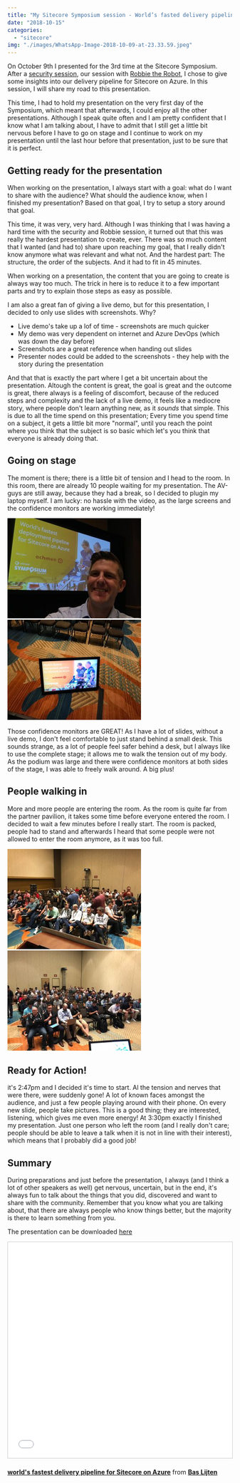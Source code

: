 ```yaml
---
title: "My Sitecore Symposium session - World’s fasted delivery pipeline for Sitecore on Azure"
date: "2018-10-15"
categories: 
  - "sitecore"
img: "./images/WhatsApp-Image-2018-10-09-at-23.33.59.jpeg"
---
```


On October 9th I presented for the 3rd time at the Sitecore Symposium. After a [security session](https://blog.baslijten.com/presenting-at-sitecore-symposium-2016-keeping-hackers-out/), our session with [Robbie the Robot](https://blog.baslijten.com/revealing-robbie-at-the-sitecore-sugcon-2017-windows-iot-raspberry-pi-cognitive-services/), I chose to give some insights into our delivery pipeline for Sitecore on Azure. In this session, I will share my road to this presentation.

This time, I had to hold my presentation on the very first day of the Symposium, which meant that afterwards, I could enjoy all the other presentations. Although I speak quite often and I am pretty confident that I know what I am talking about, I have to admit that I still get a little bit nervous before I have to go on stage and I continue to work on my presentation until the last hour before that presentation, just to be sure that it is perfect.

## Getting ready for the presentation

When working on the presentation, I always start with a goal: what do I want to share with the audience? What should the audience know, when I finished my presentation? Based on that goal, I try to setup a story around that goal.

This time, it was very, very hard. Although I was thinking that I was having a hard time with the security and Robbie session, it turned out that this was really the hardest presentation to create, ever. There was so much content that I wanted (and had to) share upon reaching my goal, that I really didn't know anymore what was relevant and what not. And the hardest part: The structure, the order of the subjects. And it had to fit in 45 minutes.

When working on a presentation, the content that you are going to create is always way too much. The trick in here is to reduce it to a few important parts and try to explain those steps as easy as possible.

I am also a great fan of giving a live demo, but for this presentation, I decided to only use slides with screenshots. Why?

- Live demo's take up a lof of time - screenshots are much quicker
- My demo was very dependent on internet and Azure DevOps (which was down the day before)
- Screenshots are a great reference when handing out slides
- Presenter nodes could be added to the screenshots - they help with the story during the presentation

And that that is exactly the part where I get a bit uncertain about the presentation. Altough the content is great, the goal is great and the outcome is great, there always is a feeling of discomfort, because of the reduced steps and complexity and the lack of a live demo, it feels like a mediocre story, where people don't learn anything new, as it _sounds_ that simple. This is due to all the time spend on this presentation; Every time you spend time on a subject, it gets a little bit more "normal", until you reach the point where you think that the subject is so basic which let's you think that everyone is already doing that.

## Going on stage

The moment is there; there is a little bit of tension and I head to the room. In this room, there are already 10 people waiting for my presentation. The AV-guys are still away, because they had a break, so I decided to plugin my laptop myself. I am lucky: no hassle with the video, as the large screens and the confidence monitors are working immediately!

[![](images/WhatsApp-Image-2018-10-15-at-21.57.38-300x225.jpeg)](http://blog.baslijten.com/wp-content/uploads/2018/10/WhatsApp-Image-2018-10-15-at-21.57.38.jpeg)[![](images/WhatsApp-Image-2018-10-15-at-21.57.36-300x225.jpeg)](http://blog.baslijten.com/wp-content/uploads/2018/10/WhatsApp-Image-2018-10-15-at-21.57.36.jpeg)

Those confidence monitors are GREAT! As I have a lot of slides, without a live demo, I don't feel comfortable to just stand behind a small desk. This sounds strange, as a lot of people feel safer behind a desk, but I always like to use the complete stage; it allows me to walk the tension out of my body. As the podium was large and there were confidence monitors at both sides of the stage, I was able to freely walk around. A big plus!

## People walking in

More and more people are entering the room. As the room is quite far from the partner pavilion, it takes some time before everyone entered the room. I decided to wait a few minutes before I really start. The room is packed, people had to stand and afterwards I heard that some people were not allowed to enter the room anymore, as it was too full.

[![](images/WhatsApp-Image-2018-10-15-at-21.57.40-1-300x225.jpeg)](http://blog.baslijten.com/wp-content/uploads/2018/10/WhatsApp-Image-2018-10-15-at-21.57.40-1.jpeg)[![](images/WhatsApp-Image-2018-10-15-at-21.57.40-300x225.jpeg)](http://blog.baslijten.com/wp-content/uploads/2018/10/WhatsApp-Image-2018-10-15-at-21.57.40.jpeg)

## Ready for Action!

it's 2:47pm and I decided it's time to start. Al the tension and nerves that were there, were suddenly gone! A lot of known faces amongst the audience, and just a few people playing around with their phone. On every new slide, people take pictures. This is a good thing; they are interested, listening, which gives me even more energy! At 3:30pm exactly I finished my presentation. Just one person who left the room (and I really don't care; people should be able to leave a talk when it is not in line with their interest), which means that I probably did a good job!

## Summary

During preparations and just before the presentation, I always (and I think a lot of other speakers as well) get nervous, uncertain, but in the end, it's always fun to talk about the things that you did, discovered and want to share with the community. Remember that you know what you are talking about, that there are always people who know things better, but the majority is there to learn something from you.

The presentation can be downloaded [here](https://www.slideshare.net/baslijten/worlds-fastest-delivery-pipeline-for-sitecore-on-azure)

<iframe src="//www.slideshare.net/slideshow/embed_code/key/5pkrk73hO5Qza7" width="595" height="485" frameborder="0" marginwidth="0" marginheight="0" scrolling="no" style="border:1px solid #CCC; border-width:1px; margin-bottom:5px; max-width: 100%;" allowfullscreen></iframe>

**[world's fastest delivery pipeline for Sitecore on Azure](//www.slideshare.net/baslijten/worlds-fastest-delivery-pipeline-for-sitecore-on-azure "world's fastest delivery pipeline for Sitecore on Azure")** from **[Bas Lijten](https://www.slideshare.net/baslijten)**
